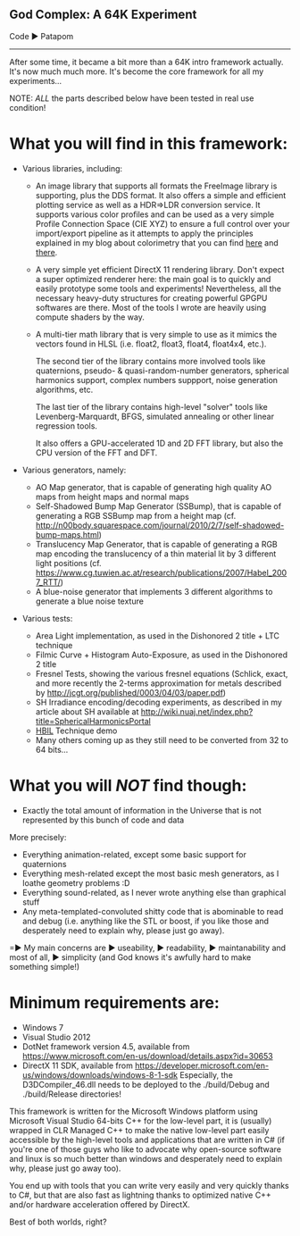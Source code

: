 ﻿
 God Complex: A 64K Experiment
-------------------------------

  Code ► Patapom

-------------------------------
After some time, it became a bit more than a 64K intro framework actually.
It's now much much more. It's become the core framework for all my experiments...

NOTE: *ALL* the parts described below have been tested in real use condition!


What you will find in this framework:
=====================================

- Various libraries, including:

    - An image library that supports all formats the FreeImage library is supporting, plus the DDS format.
      It also offers a simple and efficient plotting service as well as a HDR=>LDR conversion service.
      It supports various color profiles and can be used as a very simple Profile Connection Space (CIE XYZ) to ensure a full control over your import/export pipeline as it attempts
	  to apply the principles explained in my blog about colorimetry that you can find [here](http://www.patapom.com/blog/Colorimetry/ColorSpace/) and [there](http://www.patapom.com/blog/Colorimetry/ColorProfile).
    
    - A very simple yet efficient DirectX 11 rendering library.
      Don't expect a super optimized renderer here: the main goal is to quickly and easily prototype some tools and experiments!
      Nevertheless, all the necessary heavy-duty structures for creating powerful GPGPU softwares are there.
	  Most of the tools I wrote are heavily using compute shaders by the way.
    
    - A multi-tier math library that is very simple to use as it mimics the vectors found in HLSL (i.e. float2, float3, float4, float4x4, etc.).
	
      The second tier of the library contains more involved tools like quaternions, pseudo- & quasi-random-number generators, spherical harmonics support, complex numbers suppport, noise generation algorithms, etc.
	  
      The last tier of the library contains high-level "solver" tools like Levenberg-Marquardt, BFGS, simulated annealing or other linear regression tools.
	  
      It also offers a GPU-accelerated 1D and 2D FFT library, but also the CPU version of the FFT and DFT.
    
- Various generators, namely:
  
    - AO Map generator, that is capable of generating high quality AO maps from height maps and normal maps
    - Self-Shadowed Bump Map Generator (SSBump), that is capable of generating a RGB SSBump map from a height map (cf. http://n00body.squarespace.com/journal/2010/2/7/self-shadowed-bump-maps.html)
    - Translucency Map Generator, that is capable of generating a RGB map encoding the translucency of a thin material lit by 3 different light positions (cf. https://www.cg.tuwien.ac.at/research/publications/2007/Habel_2007_RTT/)
    - A blue-noise generator that implements 3 different algorithms to generate a blue noise texture
    
- Various tests:
  
    - Area Light implementation, as used in the Dishonored 2 title + LTC technique
    - Filmic Curve + Histogram Auto-Exposure, as used in the Dishonored 2 title
    - Fresnel Tests, showing the various fresnel equations (Schlick, exact, and more recently the 2-terms approximation for metals described by http://jcgt.org/published/0003/04/03/paper.pdf)
    - SH Irradiance encoding/decoding experiments, as described in my article about SH available at http://wiki.nuaj.net/index.php?title=SphericalHarmonicsPortal
	- [HBIL](./Tests/TestHBIL) Technique demo
    - Many others coming up as they still need to be converted from 32 to 64 bits...


What you will *NOT* find though:
================================
  - Exactly the total amount of information in the Universe that is not represented by this bunch of code and data

More precisely:

  - Everything animation-related, except some basic support for quaternions
  - Everything mesh-related except the most basic mesh generators, as I loathe geometry problems :D
  - Everything sound-related, as I never wrote anything else than graphical stuff
  - Any meta-templated-convoluted shitty code that is abominable to read and debug (i.e. anything like the STL or boost, if you like those and desperately need to explain why, please just go away).
  
   =► My main concerns are ► useability, ► readability, ► maintanability and most of all, ► simplicity (and God knows it's awfully hard to make something simple!)



Minimum requirements are:
=========================

- Windows 7
- Visual Studio 2012
- DotNet framework version 4.5, available from https://www.microsoft.com/en-us/download/details.aspx?id=30653
- DirectX 11 SDK, available from https://developer.microsoft.com/en-us/windows/downloads/windows-8-1-sdk
    Especially, the D3DCompiler_46.dll needs to be deployed to the ./build/Debug and ./build/Release directories!

	
This framework is written for the Microsoft Windows platform using Microsoft Visual Studio 64-bits C++ for the low-level part,
 it is (usually) wrapped in CLR Managed C++ to make the native low-level part easily accessible by the high-level tools and applications that are written in C#
 (if you're one of those guys who like to advocate why open-source software and linux is so much better than windows and desperately need to explain why, please just go away too).
 
You end up with tools that you can write very easily and very quickly thanks to C#, but that are also fast as lightning thanks to optimized native C++ and/or hardware acceleration offered by DirectX.

Best of both worlds, right?
